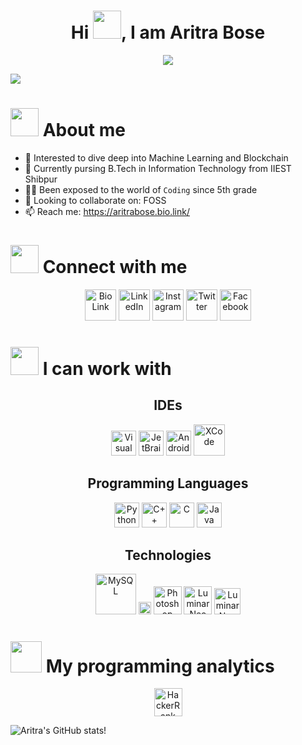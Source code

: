 <h1 align="center"> Hi <img src="https://c.tenor.com/nebZyl8oN7IAAAAi/wave-hello.gif" width="45px">, I am Aritra Bose  </h1>
<p align="center">
  <a href="https://github.com/DenverCoder1/readme-typing-svg"><img src="https://readme-typing-svg.herokuapp.com?lines=Amateur+Programmer;Information+Technology+Student;Always%20learning%20new%20things&center=true&width=500&height=50"></a>
</p>

![](https://komarev.com/ghpvc/?username=bose-aritra2003&color=blueviolet)

<h1 align="left"><img src="https://c.tenor.com/fmo7ehm6tn0AAAAi/man-tipping-hand-joypixels.gif" width="45px"> About me  </h1>

- 👀 Interested to dive deep into Machine Learning and Blockchain
- 🌱 Currently pursing B.Tech in Information Technology from IIEST Shibpur
- :technologist: Been exposed to the world of `Coding` since 5th grade
- 💞️ Looking to collaborate on: FOSS
- 📫 Reach me: https://aritrabose.bio.link/

<h1 align="left"><img src="https://c.tenor.com/QHW_ZXV4LUUAAAAi/covid-social-media.gif" width="45px"> Connect with me  </h1>
<p align="center">
  <a href="https://aritrabose.bio.link/"><img src="https://i.imgur.com/F81rpwl.gif" width="50px" alt="Bio Link"/></a>
  <a href="https://www.linkedin.com/in/bose-aritra2003/"><img src="https://i.imgur.com/ocLF6w9.png" width="50px" alt="LinkedIn"/></a>
  <a href="https://www.instagram.com/bose_aritra2003/"><img src="https://i.imgur.com/kW8LrD3.png" width="50px" alt="Instagram"/></a>
  <a href="https://twitter.com/bose_aritra2003"><img src="https://i.imgur.com/qm4OwSV.gif" width="50px" alt="Twitter"/></a>
  <a href="https://www.facebook.com/aritrabose2003"><img src="https://i.imgur.com/KfgAoiN.png" width="50px" alt="Facebook"/></a>
</p>

<h1 align="left"><img src="https://c.tenor.com/Qzr6WpBLiEAAAAAi/technology-tech.gif" width="45px"> I can work with  </h1>

<h2 align="center">IDEs</h2>
<p align="center">
  <a href="https://code.visualstudio.com/"><img src="https://i.imgur.com/yDpqaqo.png" width="40px" alt="Visual Studio Code"/></a>
  <a href="https://www.jetbrains.com/"><img src="https://i.imgur.com/61BKGDo.png" width="40px" alt="JetBrains"/></a>
  <a href="https://developer.android.com/studio"><img src="https://i.imgur.com/4xXgvQb.png" width="40px" alt="Android Studio"/></a>
  <a href="https://developer.apple.com/xcode/"><img src="https://i.imgur.com/0huM3hk.png" width="50px" alt="XCode"/></a>
</p>

<h2 align="center">Programming Languages</h2>
<p align="center">
  <a href="https://www.python.org/"><img src="https://i.imgur.com/8CEA1KU.png" width="40px" alt="Python"/></a>
  <a href="https://isocpp.org/"><img src="https://i.imgur.com/rQIR1Ll.png" width="40px" alt="C++"/></a>
  <a href="https://en.cppreference.com/w/c/language"><img src="https://i.imgur.com/x3a1GI1.png" width="40px" alt="C"/></a>
  <a href="https://www.java.com/en/"><img src="https://i.imgur.com/ayKgrwE.png" width="40px" alt="Java"/></a>
</p>

<h2 align="center">Technologies</h2>
<p align="center">
  <a href="https://www.mysql.com/"><img src="https://i.imgur.com/xiEhebE.png" width="65px" alt="MySQL"/></a>
  <a href="https://www.mongodb.com/"><img src="https://i.imgur.com/Co5Bv1m.png" width="20px" alt="MongoDB"/></a>
  <a href="https://www.adobe.com/in/products/photoshop.html"><img src="https://i.imgur.com/ygbkitn.png" width="45px" alt="Photoshop"/></a>
  <a href="https://skylum.com/luminar-neo"><img src="https://i.imgur.com/DH6YzZI.png" width="45px" alt="Luminar Neo"/></a>
  <a href="https://www.apple.com/in/final-cut-pro/"><img src="https://i.imgur.com/xNUlQqx.png" width="42px" alt="Luminar Neo"/></a>
</p>

<h1 align="left"><img src="https://c.tenor.com/LSHKMiRdLggAAAAi/statistics-trending-up.gif" width="50px"> My programming analytics  </h1>
<p align="center">
  <a href="https://www.mysql.com/"><img src="https://i.imgur.com/nLQbPWL.png" width="45px" alt="HackerRank"/></a>
</p>

<!---
bose-aritra2003/bose-aritra2003 is a ✨ special ✨ repository because its `README.md` (this file) appears on your GitHub profile.
You can click the Preview link to take a look at your changes.
--->
![Aritra's GitHub stats](https://github-readme-stats.vercel.app/api?username=bose-aritra2003&show_icons=true&theme=chartreuse-dark&hide=contribs,prs,issues)!
